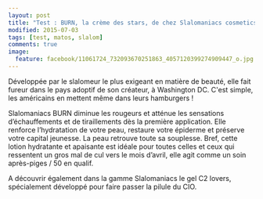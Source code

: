```yaml
---
layout: post
title: "Test : BURN, la crème des stars, de chez Slalomaniacs cosmetics"
modified: 2015-07-03
tags: [test, matos, slalom]
comments: true
image:
  feature: facebook/11061724_732093670251863_4057120399274909447_o.jpg
---
```


Développée par le slalomeur le plus exigeant en matière de beauté, elle fait fureur dans le pays adoptif de son créateur, à Washington DC. C'est simple, les américains en mettent même dans leurs hamburgers !

Slalomaniacs BURN diminue les rougeurs et atténue les sensations d’échauffements et de tiraillements dès la première application. Elle renforce l’hydratation de votre peau, restaure votre épiderme et préserve votre capital jeunesse. La peau retrouve toute sa souplesse. Bref, cette lotion hydratante et apaisante est idéale pour toutes celles et ceux qui ressentent un gros mal de cul vers le mois d’avril, elle agit comme un soin après-piges / 50 en qualif.

A découvrir également dans la gamme Slalomaniacs le gel C2 lovers, spécialement développé pour faire passer la pilule du CIO.
